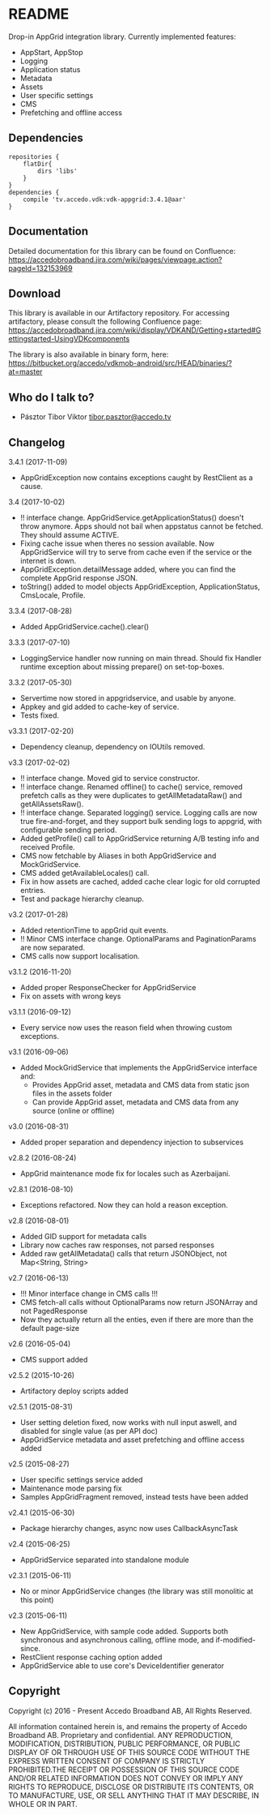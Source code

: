 # README #

Drop-in AppGrid integration library. Currently implemented features:

* AppStart, AppStop
* Logging
* Application status
* Metadata
* Assets
* User specific settings
* CMS
* Prefetching and offline access

## Dependencies ##
```
repositories {
    flatDir{
        dirs 'libs'
    }
}
dependencies {
    compile 'tv.accedo.vdk:vdk-appgrid:3.4.1@aar'
}
```

## Documentation ##
Detailed documentation for this library can be found on Confluence:
https://accedobroadband.jira.com/wiki/pages/viewpage.action?pageId=132153969

## Download ##
This library is available in our Artifactory repository. For accessing artifactory, please consult the following Confluence page:
https://accedobroadband.jira.com/wiki/display/VDKAND/Getting+started#Gettingstarted-UsingVDKcomponents

The library is also available in binary form, here:
https://bitbucket.org/accedo/vdkmob-android/src/HEAD/binaries/?at=master

## Who do I talk to? ##
* Pásztor Tibor Viktor <tibor.pasztor@accedo.tv>

## Changelog ##

3.4.1 (2017-11-09)

* AppGridException now contains exceptions caught by RestClient as a cause.

3.4 (2017-10-02)

* !! interface change. AppGridService.getApplicationStatus() doesn't throw anymore. Apps should not bail when appstatus cannot be fetched. They should assume ACTIVE.
* Fixing cache issue when theres no session available. Now AppGridService will try to serve from cache even if the service or the internet is down.
* AppGridException.detailMessage added, where you can find the complete AppGrid response JSON.
* toString() added to model objects AppGridException, ApplicationStatus, CmsLocale, Profile.

3.3.4 (2017-08-28)

* Added AppGridService.cache().clear()

3.3.3 (2017-07-10)

* LoggingService handler now running on main thread. Should fix Handler runtime exception about missing prepare() on set-top-boxes.

3.3.2 (2017-05-30)

* Servertime now stored in appgridservice, and usable by anyone.
* Appkey and gid added to cache-key of service.
* Tests fixed.

v3.3.1 (2017-02-20)

* Dependency cleanup, dependency on IOUtils removed.

v3.3 (2017-02-02)

* !! interface change. Moved gid to service constructor.
* !! interface change. Renamed offline() to cache() service, removed prefetch calls as they were duplicates to getAllMetadataRaw() and getAllAssetsRaw().
* !! interface change. Separated logging() service. Logging calls are now true fire-and-forget, and they support bulk sending logs to appgrid, with configurable sending period.
* Added getProfile() call to AppGridService returning A/B testing info and received Profile.
* CMS now fetchable by Aliases in both AppGridService and MockGridService.
* CMS added getAvailableLocales() call.
* Fix in how assets are cached, added cache clear logic for old corrupted entries.
* Test and package hierarchy cleanup.

v3.2 (2017-01-28)

* Added retentionTime to appGrid quit events.
* !! Minor CMS interface change. OptionalParams and PaginationParams are now separated.
* CMS calls now support localisation.

v3.1.2 (2016-11-20)

* Added proper ResponseChecker for AppGridService
* Fix on assets with wrong keys

v3.1.1 (2016-09-12)

* Every service now uses the reason field when throwing custom exceptions.

v3.1 (2016-09-06)

* Added MockGridService that implements the AppGridService interface and:
  * Provides AppGrid asset, metadata and CMS data from static json files in the assets folder
  * Can provide AppGrid asset, metadata and CMS data from any source (online or offline)

v3.0 (2016-08-31)

* Added proper separation and dependency injection to subservices

v2.8.2 (2016-08-24)

* AppGrid maintenance mode fix for locales such as Azerbaijani.

v2.8.1 (2016-08-10)

* Exceptions refactored. Now they can hold a reason exception.

v2.8 (2016-08-01)

* Added GID support for metadata calls
* Library now caches raw responses, not parsed responses
* Added raw getAllMetadata() calls that return JSONObject, not Map<String, String>

v2.7 (2016-06-13)

* !!! Minor interface change in CMS calls !!!
* CMS fetch-all calls without OptionalParams now return JSONArray and not PagedResponse
* Now they actually return all the enties, even if there are more than the default page-size

v2.6 (2016-05-04)

* CMS support added

v2.5.2 (2015-10-26)

* Artifactory deploy scripts added

v2.5.1 (2015-08-31)

* User setting deletion fixed, now works with null input aswell, and disabled for single value (as per API doc)
* AppGridService metadata and asset prefetching and offline access added

v2.5 (2015-08-27)

* User specific settings service added
* Maintenance mode parsing fix
* Samples AppGridFragment removed, instead tests have been added

v2.4.1 (2015-06-30)

* Package hierarchy changes, async now uses CallbackAsyncTask

v2.4 (2015-06-25)

* AppGridService separated into standalone module

v2.3.1 (2015-06-11)

* No or minor AppGridService changes (the library was still monolitic at this point)

v2.3 (2015-06-11)

* New AppGridService, with sample code added. Supports both synchronous and asynchronous calling, offline mode, and if-modified-since.
* RestClient response caching option added
* AppGridService able to use core's DeviceIdentifier generator

## Copyright ##

Copyright (c) 2016 - Present Accedo Broadband AB, All Rights Reserved.

All information contained herein is, and remains the property of Accedo Broadband AB. Proprietary and confidential.
ANY REPRODUCTION, MODIFICATION, DISTRIBUTION, PUBLIC PERFORMANCE,
OR PUBLIC DISPLAY OF OR THROUGH USE OF THIS SOURCE CODE WITHOUT THE EXPRESS WRITTEN CONSENT OF COMPANY IS STRICTLY PROHIBITED.THE RECEIPT OR POSSESSION OF THIS SOURCE CODE AND/OR RELATED INFORMATION DOES NOT CONVEY OR IMPLY ANY RIGHTS
TO REPRODUCE, DISCLOSE OR DISTRIBUTE ITS CONTENTS, OR TO MANUFACTURE, USE, OR SELL ANYTHING THAT IT MAY DESCRIBE, IN WHOLE OR IN PART.